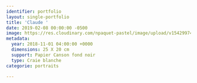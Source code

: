 ```yaml
---
identifier: portfolio
layout: single-portfolio
title: 'Claude '
date: 2019-02-08 00:00:00 -0500
image: https://res.cloudinary.com/npaquet-pastel/image/upload/v1542997442/DSC07738-2.jpg
metadata:
  year: 2018-11-01 04:00:00 +0000
  dimensions: 25 X 20 cm
  support: Papier Canson fond noir
  type: Craie blanche
categorie: portraits

---
```

